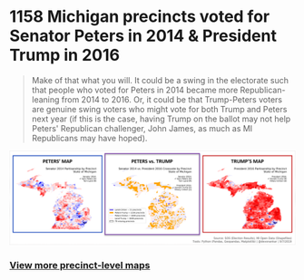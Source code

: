 # 1158 Michigan precincts voted for Senator Peters in 2014 & President Trump in 2016

> Make of that what you will. It could be a swing in the electorate such that people who voted for Peters in 2014 became more Republican-leaning from 2014 to 2016. Or, it could be that Trump-Peters voters are genuine swing voters who might vote for both Trump and Peters next year (if this is the case, having Trump on the ballot may not help Peters' Republican challenger, John James, as much as MI Republicans may have hoped).

[![Panorama](https://raw.githubusercontent.com/dcadata/michigan-district-partisanship-index/master/precinct-level-maps/peters-vs-trump-summary.png)](https://raw.githubusercontent.com/dcadata/michigan-district-partisanship-index/master/precinct-level-maps/peters-vs-trump-summary.png)

### [View more precinct-level maps](precinct-level-maps)
